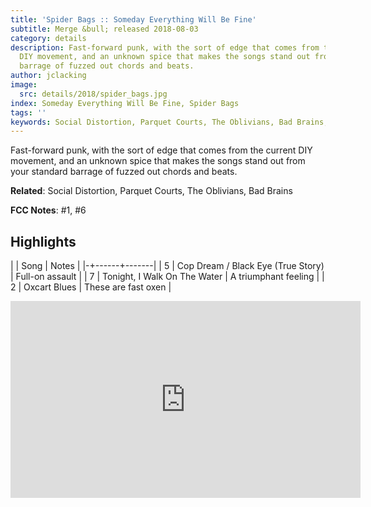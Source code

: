 ```yaml
---
title: 'Spider Bags :: Someday Everything Will Be Fine'
subtitle: Merge &bull; released 2018-08-03
category: details
description: Fast-forward punk, with the sort of edge that comes from the current
  DIY movement, and an unknown spice that makes the songs stand out from your standard
  barrage of fuzzed out chords and beats.
author: jclacking
image:
  src: details/2018/spider_bags.jpg
index: Someday Everything Will Be Fine, Spider Bags
tags: ''
keywords: Social Distortion, Parquet Courts, The Oblivians, Bad Brains, Merge
---
```

Fast-forward punk, with the sort of edge that comes from the current DIY movement, and an unknown spice that makes the songs stand out from your standard barrage of fuzzed out chords and beats.<!--more-->

**Related**: Social Distortion, Parquet Courts, The Oblivians, Bad Brains

**FCC Notes**: #1, #6

## Highlights

| | Song | Notes |
|-+------+-------|
| 5 | Cop Dream / Black Eye (True Story) | Full-on assault |
| 7 | Tonight, I Walk On The Water | A triumphant feeling |
| 2 | Oxcart Blues | These are fast oxen |

<div class="tlo-detail-video"><iframe width="560" height="315" src="https://www.youtube.com/embed/YTW5EIctMKs" frameborder="0" allow="autoplay; encrypted-media" allowfullscreen></iframe></div>

